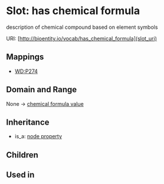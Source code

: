 # Slot: has chemical formula


description of chemical compound based on element symbols

URI: [http://bioentity.io/vocab/has_chemical_formula](slot_uri)
## Mappings

 * [WD:P274](http://purl.obolibrary.org/obo/WD_P274)
## Domain and Range

None -> [chemical formula value](ChemicalFormulaValue.md)
## Inheritance

 *  is_a: [node property](node_property.md)
## Children

## Used in

